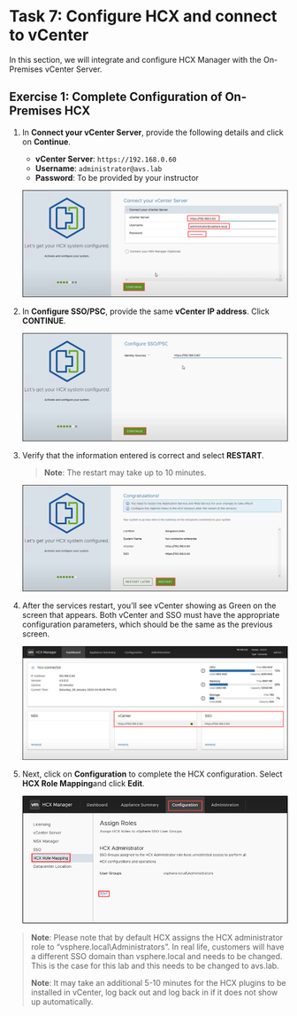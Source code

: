 # Task 7: Configure HCX and connect to vCenter

In this section, we will integrate and configure HCX Manager with the On-Premises vCenter Server.

## Exercise 1: Complete Configuration of On-Premises HCX

1. In **Connect your vCenter Server**, provide the following details and click on **Continue**.
     
     - **vCenter Server**: `https://192.168.0.60`
     - **Username**: `administrator@avs.lab`
     - **Password**: To be provided by your instructor 


    ![](./Images/Mod2Task7Pic1.png)
    
2. In **Configure SSO/PSC**, provide the same **vCenter IP address**. Click **CONTINUE**.

    ![](./Images/Mod2Task7Pic2.png)
    
3. Verify that the information entered is correct and select **RESTART**.

     > **Note**: The restart may take up to 10 minutes.    

    ![](./Images/Mod2Task7Pic3.png)
    
4. After the services restart, you’ll see vCenter showing as Green on the screen that appears. Both vCenter and SSO must have the appropriate configuration parameters, which should be the same as the previous screen.

    ![](./Images/Mod2Task7Pic4.png)
     
5. Next, click on **Configuration** to complete the HCX configuration. Select **HCX Role Mapping**and click **Edit**. 

     ![](./Images/Mod2Task7Pic5.png)
     
> **Note**: Please note that by default HCX assigns the HCX administrator role to “vsphere.local\Administrators”. In real life, customers will have a different SSO domain than vsphere.local and needs to be changed. This is the case for this lab and this needs to be changed to avs.lab.
> 
> **Note**: It may take an additional 5-10 minutes for the HCX plugins to be installed in vCenter, log back out and log back in if it does not show up automatically.
    


